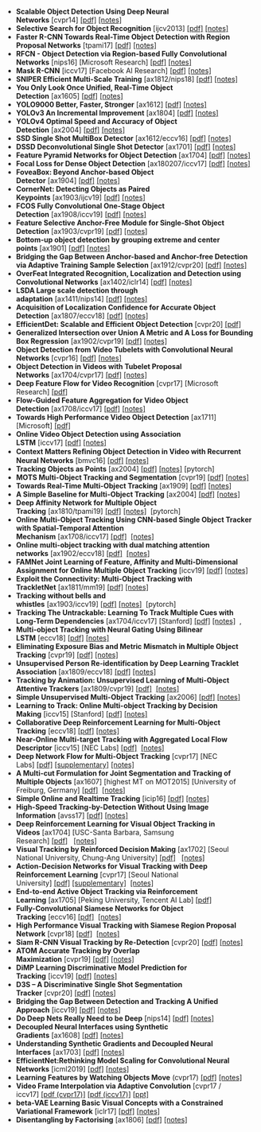 
<ul>
<li><strong>Scalable Object Detection Using Deep Neural Networks</strong>&nbsp;[cvpr14]&nbsp;<a href="1/Scalable%20Object%20Detection%20Using%20Deep%20Neural%20Networks%20cvpr14.pdf">[pdf]</a>&nbsp;<a href="1/Scalable%20Object%20Detection%20Using%20Deep%20Neural%20Networks%20cvpr14.pdf">[notes]</a></li>
<li><strong>Selective Search for Object Recognition</strong>&nbsp;[ijcv2013]&nbsp;<a href="1/Selective%20Search%20for%20Object%20Recognition%20ijcv2013.pdf">[pdf]</a>&nbsp;<a href="1/Selective%20Search%20for%20Object%20Recognition%20ijcv2013.pdf">[notes]</a></li>

<li><strong>Faster R-CNN Towards Real-Time Object Detection with Region Proposal Networks</strong>&nbsp;[tpami17]&nbsp;<a href="1/Faster%20R-CNN%20Towards%20Real-Time%20Object%20Detection%20with%20Region%20Proposal%20Networks%20tpami17%20ax16_1.pdf">[pdf]</a>&nbsp;<a href="1/Faster_R-CNN.pdf">[notes]</a></li>
<li><strong>RFCN - Object Detection via Region-based Fully Convolutional Networks</strong>&nbsp;[nips16] [Microsoft Research]&nbsp;<a href="1/RFCN-Object%20Detection%20via%20Region-based%20Fully%20Convolutional%20Networks%20nips16.pdf">[pdf]</a>&nbsp;<a href="1/RFCN.pdf">[notes]</a></li>
<li><strong>Mask R-CNN</strong>&nbsp;[iccv17] [Facebook AI Research]&nbsp;<a href="1/Mask%20R-CNN%20ax17_4%20iccv17.pdf">[pdf]</a>&nbsp;<a href="1/Mask%20R-CNN%20ax17_4%20iccv17.pdf">[notes]</a>&nbsp;&nbsp;&nbsp;</li>
<li><strong>SNIPER Efficient Multi-Scale Training</strong>&nbsp;[ax1812/nips18]&nbsp;<a href="1/SNIPER%20Efficient%20Multi-Scale%20Training%20ax181213%20nips18.pdf">[pdf]</a>&nbsp;<a href="1/SNIPER%20Efficient%20Multi-Scale%20Training%20ax181213%20nips18.pdf">[notes]</a>&nbsp;</li>

<li><strong>You Only Look Once Unified, Real-Time Object Detection</strong>&nbsp;[ax1605]&nbsp;<a href="1/You%20Only%20Look%20Once%20Unified,%20Real-Time%20Object%20Detection%20ax1605.pdf">[pdf]</a>&nbsp;<a href="1/You%20Only%20Look%20Once%20Unified,%20Real-Time%20Object%20Detection%20ax1605.pdf">[notes]</a></li>
<li><strong>YOLO9000 Better, Faster, Stronger</strong>&nbsp;[ax1612]&nbsp;<a href="1/YOLO9000%20Better,%20Faster,%20Stronger%20ax16_12.pdf">[pdf]</a>&nbsp;<a href="1/YOLO9000%20Better,%20Faster,%20Stronger%20ax16_12.pdf">[notes]</a></li>
<li><strong>YOLOv3 An Incremental Improvement</strong>&nbsp;[ax1804]&nbsp;<a href="1/YOLOv3%20An%20Incremental%20Improvement%20ax180408.pdf">[pdf]</a>&nbsp;<a href="1/YOLOv3%20An%20Incremental%20Improvement%20ax180408.pdf">[notes]</a></li>
<li><strong>YOLOv4 Optimal Speed and Accuracy of Object Detection</strong>&nbsp;[ax2004]&nbsp;<a href="1/YOLOV4_Optimal%20Speed%20and%20Accuracy%20of%20Object%20Detection%20ax200423.pdf">[pdf]</a>&nbsp;<a href="1/YOLOV4_Optimal%20Speed%20and%20Accuracy%20of%20Object%20Detection%20ax200423.pdf">[notes]</a>&nbsp;</li>

<li><strong>SSD Single Shot MultiBox Detector</strong>&nbsp;[ax1612/eccv16]&nbsp;<a href="1/SSD%20Single%20Shot%20MultiBox%20Detector%20eccv16_ax16_12.pdf">[pdf]</a>&nbsp;<a href="1/SSD.pdf">[notes]</a></li>
<li><strong>DSSD Deconvolutional Single Shot Detector</strong>&nbsp;[ax1701]&nbsp;<a href="1/DSSD%20Deconvolutional%20Single%20Shot%20Detector%20ax1701.06659.pdf">[pdf]</a>&nbsp;<a href="1/DSSD.pdf">[notes]</a></li>

<li><strong>Feature Pyramid Networks for Object Detection</strong>&nbsp;[ax1704]&nbsp;<a href="1/Feature%20Pyramid%20Networks%20for%20Object%20Detection%20ax170419.pdf">[pdf]</a>&nbsp;<a href="1/FPN.pdf">[notes]</a></li>
<li><strong>Focal Loss for Dense Object Detection</strong>&nbsp;[ax180207/iccv17]&nbsp;<a href="1/Focal%20Loss%20for%20Dense%20Object%20Detection%20ax180207%20iccv17.pdf">[pdf]</a>&nbsp;<a href="1/focal_loss.pdf">[notes]</a></li>

<li><strong>FoveaBox: Beyond Anchor-based Object Detector</strong>&nbsp;[ax1904]&nbsp;<a href="1/FoveaBox%20Beyond%20Anchor-based%20Object%20Detector%20ax1904.03797.pdf">[pdf]</a>&nbsp;<a href="1/FoveaBox%20Beyond%20Anchor-based%20Object%20Detector%20ax1904.03797.pdf">[notes]</a>&nbsp;</li>
<li><strong>CornerNet: Detecting Objects as Paired Keypoints</strong>&nbsp;[ax1903/ijcv19]&nbsp;<a href="1/CornerNet%20Detecting%20Objects%20as%20Paired%20Keypoints%20ax1903%20ijcv19.pdf">[pdf]</a>&nbsp;<a href="1/CornerNet%20Detecting%20Objects%20as%20Paired%20Keypoints%20ax1903%20ijcv19.pdf">[notes]</a>&nbsp;</li>
<li><strong>FCOS Fully Convolutional One-Stage Object Detection</strong>&nbsp;[ax1908/iccv19]&nbsp;<a href="1/FCOS%20Fully%20Convolutional%20One-Stage%20Object%20Detection%20ax1908%20iccv19.pdf">[pdf]</a>&nbsp;<a href="1/FCOS%20Fully%20Convolutional%20One-Stage%20Object%20Detection%20ax1908%20iccv19.pdf">[notes]</a>&nbsp;&nbsp;&nbsp;&nbsp;&nbsp;</li>
<li><strong>Feature Selective Anchor-Free Module for Single-Shot Object Detection</strong>&nbsp;[ax1903/cvpr19]&nbsp;<a href="1/Feature%20Selective%20Anchor-Free%20Module%20for%20Single-Shot%20Object%20Detection%20ax1903.00621%20cvpr19.pdf">[pdf]</a>&nbsp;<a href="1/Feature%20Selective%20Anchor-Free%20Module%20for%20Single-Shot%20Object%20Detection%20ax1903.00621%20cvpr19.pdf">[notes]</a>&nbsp;</li>
<li><strong>Bottom-up object detection by grouping extreme and center points</strong>&nbsp;[ax1901]&nbsp;<a href="1/Bottom-up%20object%20detection%20by%20grouping%20extreme%20and%20center%20points%201901.08043.pdf">[pdf]</a>&nbsp;<a href="1/Bottom-up%20object%20detection%20by%20grouping%20extreme%20and%20center%20points%201901.08043.pdf">[notes]</a>&nbsp;</li>
<li><strong>Bridging the Gap Between Anchor-based and Anchor-free Detection via Adaptive Training Sample Selection</strong>&nbsp;[ax1912/cvpr20]&nbsp;<a href="1/Bridging%20the%20Gap%20Between%20Anchor-based%20and%20Anchor-free%20Detection%20via%20Adaptive%20Training%20Sample%20Selection%201912.02424%20cvpr20.pdf">[pdf]</a>&nbsp;<a href="1/Bridging%20the%20Gap%20Between%20Anchor-based%20and%20Anchor-free%20Detection%20via%20Adaptive%20Training%20Sample%20Selection%201912.02424%20cvpr20.pdf">[notes]</a>&nbsp;</li>

<li>
<strong>OverFeat Integrated Recognition, Localization and Detection using Convolutional Networks</strong>&nbsp;[ax1402/iclr14]&nbsp;<a href="1/OverFeat%20Integrated%20Recognition,%20Localization%20and%20Detection%20using%20Convolutional%20Networks%20ax1402%20iclr14.pdf">[pdf]</a>&nbsp;<a href="1/OverFeat%20Integrated%20Recognition,%20Localization%20and%20Detection%20using%20Convolutional%20Networks%20ax1402%20iclr14.pdf">[notes]</a>
</li>
<li>
<strong>LSDA Large scale detection through adaptation</strong>&nbsp;[ax1411/nips14]&nbsp;<a href="1/LSDA%20Large%20scale%20detection%20through%20adaptation%20nips14%20ax14_11.pdf">[pdf]</a>&nbsp;<a href="1/LSDA%20Large%20scale%20detection%20through%20adaptation%20nips14%20ax14_11.pdf">[notes]</a>
</li>
<li>
<strong>Acquisition of Localization Confidence for Accurate Object Detection</strong>&nbsp;[ax1807/eccv18]&nbsp;<a href="1/1.pdf">[pdf]</a>&nbsp;<a href="1/IOU-Net.pdf">[notes]</a>&nbsp;
</li>
<li>
<strong>EfficientDet: Scalable and Efficient Object Detection</strong>&nbsp;[cvpr20]&nbsp;<a href="1/EfficientDet_Scalable%20and%20efficient%20object%20detection.pdf">[pdf]</a>
</li>
<li>
<strong>Generalized Intersection over Union A Metric and A Loss for Bounding Box Regression</strong>&nbsp;[ax1902/cvpr19]&nbsp;<a href="1/Generalized%20Intersection%20over%20Union%20A%20Metric%20and%20A%20Loss%20for%20Bounding%20Box%20Regression%201902.09630%20cvpr19.pdf">[pdf]</a>&nbsp;<a href="1/Generalized%20Intersection%20over%20Union%20A%20Metric%20and%20A%20Loss%20for%20Bounding%20Box%20Regression%201902.09630%20cvpr19.pdf">[notes]</a>&nbsp;&nbsp;
</li>

<li><strong>Object Detection from Video Tubelets with Convolutional Neural Networks</strong>&nbsp;[cvpr16]&nbsp;<a href="1/Object_Detection_from_Video_Tubelets_with_Convolutional_Neural_Networks_CVPR16.pdf">[pdf]</a>&nbsp;<a href="1/Object_Detection_from_Video_Tubelets_with_Convolutional_Neural_Networks_CVPR16.pdf">[notes]</a></li>
<li><strong>Object Detection in Videos with Tubelet Proposal Networks</strong>&nbsp;[ax1704/cvpr17]&nbsp;<a href="1/Object_Detection_in_Videos_with_Tubelet_Proposal_Networks_ax1704_cvpr17.pdf">[pdf]</a>&nbsp;<a href="1/Object_Detection_in_Videos_with_Tubelet_Proposal_Networks_ax1704_cvpr17.pdf">[notes]</a></li>

<li><strong>Deep Feature Flow for Video Recognition</strong>&nbsp;[cvpr17] [Microsoft Research]&nbsp;<a href="1/Deep%20Feature%20Flow%20For%20Video%20Recognition%20cvpr17.pdf">[pdf]</a>&nbsp;&nbsp;</li>
<li><strong>Flow-Guided Feature Aggregation for Video Object Detection</strong>&nbsp;[ax1708/iccv17]&nbsp;<a href="1/Flow-Guided%20Feature%20Aggregation%20for%20Video%20Object%20Detection%20ax1708%20iccv17.pdf">[pdf]</a>&nbsp;<a href="1/Flow-Guided%20Feature%20Aggregation%20for%20Video%20Object%20Detection%20ax1708%20iccv17.pdf">[notes]</a></li>
<li><strong>Towards High Performance Video Object Detection</strong>&nbsp;[ax1711] [Microsoft]&nbsp;<a href="1/2.pdf">[pdf]</a></li>

<li><strong>Online Video Object Detection using Association LSTM</strong>&nbsp;[iccv17]&nbsp;<a href="1/Online%20Video%20Object%20Detection%20using%20Association%20LSTM%20iccv17.pdf">[pdf]</a>&nbsp;<a href="1/Online%20Video%20Object%20Detection%20using%20Association%20LSTM%20iccv17.pdf">[notes]</a></li>
<li><strong>Context Matters Reﬁning Object Detection in Video with Recurrent Neural Networks</strong>&nbsp;[bmvc16]&nbsp;<a href="1/Context%20Matters%20Re%EF%AC%81ning%20Object%20Detection%20in%20Video%20with%20Recurrent%20Neural%20Networks%20bmvc16.pdf">[pdf]</a>&nbsp;<a href="1/Context%20Matters%20Re%EF%AC%81ning%20Object%20Detection%20in%20Video%20with%20Recurrent%20Neural%20Networks%20bmvc16.pdf">[notes]</a></li>

<li><strong>Tracking Objects as Points</strong>&nbsp;[ax2004]&nbsp;<a href="1/Tracking%20Objects%20as%20Points%202004.01177.pdf">[pdf]</a>&nbsp;<a href="1/Tracking%20Objects%20as%20Points%202004.01177.pdf">[notes]</a>&nbsp;[pytorch]</li>

<li><strong>MOTS Multi-Object Tracking and Segmentation</strong>&nbsp;[cvpr19]&nbsp;<a href="1/MOTS%20Multi-Object%20Tracking%20and%20Segmentation%20ax1904%20cvpr19.pdf">[pdf]</a>&nbsp;<a href="1/MOTS%20Multi-Object%20Tracking%20and%20Segmentation%20ax1904%20cvpr19.pdf">[notes]</a>&nbsp;&nbsp;</li>
<li><strong>Towards Real-Time Multi-Object Tracking</strong>&nbsp;[ax1909]&nbsp;<a href="1/Towards%20Real-Time%20Multi-Object%20Tracking%20ax1909.12605v1.pdf">[pdf]</a>&nbsp;<a href="1/Towards%20Real-Time%20Multi-Object%20Tracking%20ax1909.12605v1.pdf">[notes]</a></li>
<li><strong>A Simple Baseline for Multi-Object Tracking</strong>&nbsp;[ax2004]&nbsp;<a href="1/A%20Simple%20Baseline%20for%20Multi-Object%20Tracking%202004.01888.pdf">[pdf]</a>&nbsp;<a href="1/A%20Simple%20Baseline%20for%20Multi-Object%20Tracking%202004.01888.pdf">[notes]</a>&nbsp;</li>

<li><strong>Deep Affinity Network for Multiple Object Tracking</strong>&nbsp;[ax1810/tpami19]&nbsp;<a href="1/Deep%20Affinity%20Network%20for%20Multiple%20Object%20Tracking%20ax1810.11780%20tpami19.pdf">[pdf]</a>&nbsp;<a href="1/Deep%20Affinity%20Network%20for%20Multiple%20Object%20Tracking%20ax1810.11780%20tpami19.pdf">[notes]</a>&nbsp;&nbsp;[pytorch]</li>

<li>
<strong>Online Multi-Object Tracking Using CNN-based Single Object Tracker with Spatial-Temporal Attention Mechanism</strong>&nbsp;[ax1708/iccv17]&nbsp;<a href="1/Online%20Multi-Object%20Tracking%20Using%20CNN-based%20Single%20Object%20Tracker%20with%20Spatial-Temporal%20Attention%20Mechanism%201708.02843%20iccv17.pdf">[pdf]</a>&nbsp;&nbsp;<a href="1/Online%20Multi-Object%20Tracking%20Using%20CNN-based%20Single%20Object%20Tracker%20with%20Spatial-Temporal%20Attention%20Mechanism%201708.02843%20iccv17.pdf">[notes]</a>
</li>
<li>
<strong>Online multi-object tracking with dual matching attention networks</strong>&nbsp;[ax1902/eccv18]&nbsp;<a href="1/Online%20multi-object%20tracking%20with%20dual%20matching%20attention%20networks%201902.00749%20eccv18.pdf">[pdf]</a>&nbsp;&nbsp;<a href="1/Online%20multi-object%20tracking%20with%20dual%20matching%20attention%20networks%201902.00749%20eccv18.pdf">[notes]</a>&nbsp;
</li>
<li>
<strong>FAMNet Joint Learning of Feature, Affinity and Multi-Dimensional Assignment for Online Multiple Object Tracking</strong>&nbsp;[iccv19]&nbsp;<a href="1/FAMNet%20Joint%20Learning%20of%20Feature,%20Affinity%20and%20Multi-Dimensional%20Assignment%20for%20Online%20Multiple%20Object%20Tracking%20iccv19.pdf">[pdf]</a>&nbsp;<a href="1/FAMNet%20Joint%20Learning%20of%20Feature,%20Affinity%20and%20Multi-Dimensional%20Assignment%20for%20Online%20Multiple%20Object%20Tracking%20iccv19.pdf">[notes]</a>
</li>
<li>
<strong>Exploit the Connectivity: Multi-Object Tracking with TrackletNet</strong>&nbsp;[ax1811/mm19]&nbsp;<a href="1/Exploit%20the%20Connectivity%20Multi-Object%20Tracking%20with%20TrackletNet%20ax1811.07258%20mm19.pdf">[pdf]</a>&nbsp;<a href="1/Exploit%20the%20Connectivity%20Multi-Object%20Tracking%20with%20TrackletNet%20ax1811.07258%20mm19.pdf">[notes]</a>
</li>
<li>
<strong>Tracking without bells and whistles</strong>&nbsp;[ax1903/iccv19]&nbsp;<a href="1/Tracking%20without%20bells%20and%20whistles%20ax1903.05625%20iccv19.pdf">[pdf]</a>&nbsp;<a href="1/Tracking%20without%20bells%20and%20whistles%20ax1903.05625%20iccv19.pdf">[notes]</a>&nbsp;&nbsp;[pytorch]
</li>

<li><strong>Tracking The Untrackable: Learning To Track Multiple Cues with Long-Term Dependencies</strong>&nbsp;[ax1704/iccv17] [Stanford]&nbsp;<a href="1/Tracking%20The%20Untrackable%20Learning%20To%20Track%20Multiple%20Cues%20with%20Long-Term%20Dependencies%20ax17_4_iccv17.pdf">[pdf]</a>&nbsp;<a href="1/Tracking_The_Untrackable_Learning_To_Track_Multiple_Cues_with_Long-Term_Dependencies.pdf">[notes]</a>&nbsp;&nbsp;,</li>
<li><strong>Multi-object Tracking with Neural Gating Using Bilinear LSTM</strong>&nbsp;[eccv18]&nbsp;<a href="1/Multi-object%20Tracking%20with%20Neural%20Gating%20Using%20Bilinear%20LSTM_eccv18.pdf">[pdf]</a>&nbsp;<a href="1/Multi-object%20Tracking%20with%20Neural%20Gating%20Using%20Bilinear%20LSTM_eccv18.pdf">[notes]</a></li>
<li><strong>Eliminating Exposure Bias and Metric Mismatch in Multiple Object Tracking</strong>&nbsp;[cvpr19]&nbsp;<a href="1/Eliminating%20Exposure%20Bias%20and%20Metric%20Mismatch%20in%20Multiple%20Object%20Tracking%20cvpr19.pdf">[pdf]</a>&nbsp;<a href="1/Eliminating%20Exposure%20Bias%20and%20Metric%20Mismatch%20in%20Multiple%20Object%20Tracking%20cvpr19.pdf">[notes]</a>&nbsp;</li>

<li><strong>Unsupervised Person Re-identification by Deep Learning Tracklet Association</strong>&nbsp;[ax1809/eccv18]&nbsp;<a href="1/Unsupervised%20Person%20Re-identification%20by%20Deep%20Learning%20Tracklet%20Association%201809.02874%20eccv18.pdf">[pdf]</a>&nbsp;<a href="1/Unsupervised%20Person%20Re-identification%20by%20Deep%20Learning%20Tracklet%20Association%201809.02874%20eccv18.pdf">[notes]</a></li>
<li><strong>Tracking by Animation: Unsupervised Learning of Multi-Object Attentive Trackers</strong>&nbsp;[ax1809/cvpr19]&nbsp;<a href="1/Tracking%20by%20Animation%20Unsupervised%20Learning%20of%20Multi-Object%20Attentive%20Trackers%20cvpr19%20ax1809.03137.pdf">[pdf]</a>&nbsp;&nbsp;<a href="1/Tracking%20by%20Animation%20Unsupervised%20Learning%20of%20Multi-Object%20Attentive%20Trackers%20cvpr19%20ax1809.03137.pdf">[notes]</a>&nbsp;</li>
<li><strong>Simple Unsupervised Multi-Object Tracking</strong>&nbsp;[ax2006]&nbsp;<a href="1/Simple%20Unsupervised%20Multi-Object%20Tracking%202006.02609.pdf">[pdf]</a>&nbsp;<a href="1/Simple%20Unsupervised%20Multi-Object%20Tracking%202006.02609.pdf">[notes]</a></li>

<li><strong>Learning to Track: Online Multi-object Tracking by Decision Making</strong>&nbsp;[iccv15] [Stanford]&nbsp;<a href="1/Learning%20to%20Track%20Online%20Multi-object%20Tracking%20by%20Decision%20Making%20%20iccv15.pdf">[pdf]</a>&nbsp;<a href="1/Learning_to_Track_Online_Multi-object_Tracking_by_Decision_Making__iccv15.pdf">[notes]</a>&nbsp;&nbsp;</li>
<li><strong>Collaborative Deep Reinforcement Learning for Multi-Object Tracking</strong>&nbsp;[eccv18]&nbsp;<a href="1/Collaborative%20Deep%20Reinforcement%20Learning%20for%20Multi-Object%20Tracking_eccv18.pdf">[pdf]</a>&nbsp;<a href="1/Collaborative%20Deep%20Reinforcement%20Learning%20for%20Multi-Object%20Tracking_eccv18.pdf">[notes]</a></li>

<li><strong>Near-Online Multi-target Tracking with Aggregated Local Flow Descriptor</strong>&nbsp;[iccv15] [NEC Labs]&nbsp;<a href="1/Near-online%20multi-target%20tracking%20with%20aggregated%20local%20%EF%AC%82ow%20descriptor%20iccv15.pdf">[pdf]</a>&nbsp;&nbsp;<a href="1/NOMT.pdf">[notes]</a></li>
<li><strong>Deep Network Flow for Multi-Object Tracking</strong>&nbsp;[cvpr17] [NEC Labs]&nbsp;<a href="1/Deep%20Network%20Flow%20for%20Multi-Object%20Tracking%20cvpr17.pdf">[pdf]</a>&nbsp;<a href="1/Deep%20Network%20Flow%20for%20Multi-Object%20Tracking%20cvpr17_supplemental.pdf">[supplementary]</a>&nbsp;<a href="1/Deep%20Network%20Flow%20for%20Multi-Object%20Tracking%20cvpr17.pdf">[notes]</a></li>

<li><strong>A Multi-cut Formulation for Joint Segmentation and Tracking of Multiple Objects</strong>&nbsp;[ax1607] [highest MT on MOT2015] [University of Freiburg, Germany]&nbsp;<a href="1/A%20Multi-cut%20Formulation%20for%20Joint%20Segmentation%20and%20Tracking%20of%20Multiple%20Objects%20ax16_9%20%5Bbest%20MT%20on%20MOT15%5D.pdf">[pdf]</a>&nbsp;&nbsp;<a href="1/A_Multi-cut_Formulation_for_Joint_Segmentation_and_Tracking_of_Multiple_Objects.pdf">[notes]</a></li>

<li><strong>Simple Online and Realtime Tracking</strong>&nbsp;[icip16]&nbsp;<a href="1/Simple%20Online%20and%20Realtime%20Tracking%20ax1707%20icip16.pdf">[pdf]</a>&nbsp;<a href="1/Simple%20Online%20and%20Realtime%20Tracking%20ax1707%20icip16.pdf">[notes]</a>&nbsp;</li>
<li><strong>High-Speed Tracking-by-Detection Without Using Image Information</strong>&nbsp;[avss17]&nbsp;<a href="1/High-Speed%20Tracking-by-Detection%20Without%20Using%20Image%20Information%20avss17.pdf">[pdf]</a>&nbsp;<a href="1/High-Speed%20Tracking-by-Detection%20Without%20Using%20Image%20Information%20avss17.pdf">[notes]</a>&nbsp;</li>

<li><strong>Deep Reinforcement Learning for Visual Object Tracking in Videos</strong>&nbsp;[ax1704] [USC-Santa Barbara, Samsung Research]&nbsp;<a href="1/Deep%20Reinforcement%20Learning%20for%20Visual%20Object%20Tracking%20in%20Videos%20ax17_4.pdf">[pdf]</a>&nbsp;&nbsp;&nbsp;<a href="1/Deep_Reinforcement_Learning_for_Visual_Object_Tracking_in_Videos.pdf">[notes]</a></li>
<li><strong>Visual Tracking by Reinforced Decision Making</strong>&nbsp;[ax1702] [Seoul National University, Chung-Ang University]&nbsp;<a href="1/Visual%20Tracking%20by%20Reinforced%20Decision%20Making%20ax17_2.pdf">[pdf]</a>&nbsp;&nbsp;&nbsp;<a href="1/Visual_Tracking_by_Reinforced_Decision_Making_ax17.pdf">[notes]</a></li>
<li><strong>Action-Decision Networks for Visual Tracking with Deep Reinforcement Learning</strong>&nbsp;[cvpr17] [Seoul National University]&nbsp;<a href="1/Action-Decision%20Networks%20for%20Visual%20Tracking%20with%20Deep%20Reinforcement%20Learning%20%20cvpr17%20supplementary.pdf">[pdf]</a>&nbsp;<a href="1/Action-Decision%20Networks%20for%20Visual%20Tracking%20with%20Deep%20Reinforcement%20Learning%20%20cvpr17.pdf">[supplementary]</a>&nbsp;&nbsp;<a href="1/Action-Decision_Networks_for_Visual_Tracking_with_Deep_Reinforcement_Learning_cvpr17.pdf">[notes]</a>&nbsp;</li>
<li><strong>End-to-end Active Object Tracking via Reinforcement Learning</strong>&nbsp;[ax1705] [Peking University, Tencent AI Lab]&nbsp;<a href="1/End-to-end%20Active%20Object%20Tracking%20via%20Reinforcement%20Learning%20ax17_5.pdf">[pdf]</a>&nbsp;</li>

<li><strong>Fully-Convolutional Siamese Networks for Object Tracking</strong>&nbsp;[eccv16]&nbsp;<a href="1/Fully-Convolutional%20Siamese%20Networks%20for%20Object%20Tracking%20eccv16_9.pdf">[pdf]</a>&nbsp;&nbsp;<a href="1/SiameseFC.pdf">[notes]</a></li>
<li><strong>High Performance Visual Tracking with Siamese Region Proposal Network</strong>&nbsp;[cvpr18]&nbsp;<a href="1/High%20Performance%20Visual%20Tracking%20with%20Siamese%20Region%20Proposal%20Network_cvpr18.pdf">[pdf]</a>&nbsp;&nbsp;<a href="1/High%20Performance%20Visual%20Tracking%20with%20Siamese%20Region%20Proposal%20Network_cvpr18.pdf">[notes]</a></li>
<li><strong>Siam R-CNN Visual Tracking by Re-Detection</strong>&nbsp;[cvpr20]&nbsp;<a href="1/Siam%20R-CNN%20Visual%20Tracking%20by%20Re-Detection%201911.12836%20cvpr20.pdf">[pdf]</a>&nbsp;<a href="1/Siam%20R-CNN%20Visual%20Tracking%20by%20Re-Detection%201911.12836%20cvpr20.pdf">[notes]</a>&nbsp;&nbsp;</li>

<li><strong>ATOM Accurate Tracking by Overlap Maximization</strong>&nbsp;[cvpr19]&nbsp;<a href="1/ATOM%20Accurate%20Tracking%20by%20Overlap%20Maximization%20ax1811.07628%20cvpr19.pdf">[pdf]</a>&nbsp;<a href="1/ATOM%20Accurate%20Tracking%20by%20Overlap%20Maximization%20ax1811.07628%20cvpr19.pdf">[notes]</a>&nbsp;</li>
<li><strong>DiMP Learning Discriminative Model Prediction for Tracking</strong>&nbsp;[iccv19]&nbsp;<a href="1/DiMP%20Learning%20Discriminative%20Model%20Prediction%20for%20Tracking%20ax1904.07220%20iccv19.pdf">[pdf]</a>&nbsp;<a href="1/DiMP%20Learning%20Discriminative%20Model%20Prediction%20for%20Tracking%20ax1904.07220%20iccv19.pdf">[notes]</a>&nbsp;</li>
<li><strong>D3S &ndash; A Discriminative Single Shot Segmentation Tracker</strong>&nbsp;[cvpr20]&nbsp;<a href="1/D3S%20%E2%80%93%20A%20Discriminative%20Single%20Shot%20Segmentation%20Tracker%201911.08862v1%20cvpr20.pdf">[pdf]</a>&nbsp;<a href="1/D3S%20%E2%80%93%20A%20Discriminative%20Single%20Shot%20Segmentation%20Tracker%201911.08862v1%20cvpr20.pdf">[notes]</a>&nbsp;</li>

<li><strong>Bridging the Gap Between Detection and Tracking A Unified Approach</strong>&nbsp;[iccv19]&nbsp;<a href="1/Bridging%20the%20Gap%20Between%20Detection%20and%20Tracking%20A%20Unified%20Approach%20iccv19.pdf">[pdf]</a>&nbsp;<a href="1/Bridging%20the%20Gap%20Between%20Detection%20and%20Tracking%20A%20Unified%20Approach%20iccv19.pdf">[notes]</a></li>

<li><strong>Do Deep Nets Really Need to be Deep</strong>&nbsp;[nips14]&nbsp;<a href="1/Do%20Deep%20Nets%20Really%20Need%20to%20be%20Deep%20ax1410%20nips14.pdf">[pdf]</a>&nbsp;<a href="1/Do%20Deep%20Nets%20Really%20Need%20to%20be%20Deep%20ax1410%20nips14.pdf">[notes]</a></li>

<li><strong>Decoupled Neural Interfaces using Synthetic Gradients</strong>&nbsp;[ax1608]&nbsp;<a href="1/Decoupled%20Neural%20Interfaces%20using%20Synthetic%20Gradients%20ax1608.05343.pdf">[pdf]</a>&nbsp;<a href="1/Decoupled%20Neural%20Interfaces%20using%20Synthetic%20Gradients%20ax1608.05343.pdf">[notes]</a></li>
<li><strong>Understanding Synthetic Gradients and Decoupled Neural Interfaces</strong>&nbsp;[ax1703]&nbsp;<a href="1/Understanding%20Synthetic%20Gradients%20and%20Decoupled%20Neural%20Interfaces%20ax1703.00522.pdf">[pdf]</a>&nbsp;<a href="1/Understanding%20Synthetic%20Gradients%20and%20Decoupled%20Neural%20Interfaces%20ax1703.00522.pdf">[notes]</a></li>

<li><strong>EfficientNet:Rethinking Model Scaling for Convolutional Neural Networks</strong>&nbsp;[icml2019]&nbsp;<a href="1/EfficientNet_Rethinking%20model%20scaling%20for%20CNNs.pdf">[pdf]</a>&nbsp;<a href="1/EfficientNet_%20Rethinking%20Model%20Scaling%20for%20Convolutional%20Neural%20Networks.pdf">[notes]</a></li>

<li><strong>Learning Features by Watching Objects Move</strong>&nbsp;(cvpr17)&nbsp;<a href="1/Learning%20Features%20by%20Watching%20Objects%20Move%20ax170412%20cvpr17.pdf">[pdf]</a>&nbsp;<a href="1/Learning%20Features%20by%20Watching%20Objects%20Move%20ax170412%20cvpr17.pdf">[notes]</a></li>

<li><strong>Video Frame Interpolation via Adaptive Convolution</strong>&nbsp;[cvpr17 / iccv17]&nbsp;<a href="1/Video%20Frame%20Interpolation%20via%20Adaptive%20Convolution%20ax1703.pdf">[pdf (cvpr17)]</a>&nbsp;<a href="1/Video%20Frame%20Interpolation%20via%20Adaptive%20Separable%20Convolution%20iccv17.pdf">[pdf (iccv17)]</a>&nbsp;<a href="1/Video%20Frame%20Interpolation%20via%20Adaptive%20Convolution%20ax1703.pdf">[ppt]</a></li>

<li><strong>beta-VAE Learning Basic Visual Concepts with a Constrained Variational Framework</strong>&nbsp;[iclr17]&nbsp;<a href="1/beta-VAE%20Learning%20Basic%20Visual%20Concepts%20with%20a%20Constrained%20Variational%20Framework%20iclr17.pdf">[pdf]</a>&nbsp;<a href="1/beta-VAE%20Learning%20Basic%20Visual%20Concepts%20with%20a%20Constrained%20Variational%20Framework%20iclr17.pdf">[notes]</a></li>
<li><strong>Disentangling by Factorising</strong>&nbsp;[ax1806]&nbsp;<a href="1/Disentangling%20by%20Factorising%20ax1806.pdf">[pdf]</a>&nbsp;<a href="1/Disentangling%20by%20Factorising%20ax1806.pdf">[notes]</a></li>
</ul>
